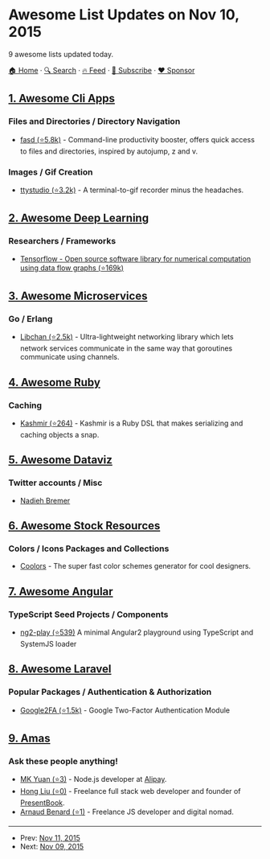 # Awesome List Updates on Nov 10, 2015

9 awesome lists updated today.

[🏠 Home](/README.md) · [🔍 Search](https://www.trackawesomelist.com/search/) · [🔥 Feed](https://www.trackawesomelist.com/rss.xml) · [📮 Subscribe](https://trackawesomelist.us17.list-manage.com/subscribe?u=d2f0117aa829c83a63ec63c2f&id=36a103854c) · [❤️  Sponsor](https://github.com/sponsors/theowenyoung)



## [1. Awesome Cli Apps](/content/agarrharr/awesome-cli-apps/README.md)

### Files and Directories / Directory Navigation

*   [fasd (⭐5.8k)](https://github.com/clvv/fasd) - Command-line productivity booster, offers quick access to files and directories, inspired by autojump, z and v.

### Images / Gif Creation

*   [ttystudio (⭐3.2k)](https://github.com/chjj/ttystudio) - A terminal-to-gif recorder minus the headaches.

## [2. Awesome Deep Learning](/content/ChristosChristofidis/awesome-deep-learning/README.md)

### Researchers / Frameworks

*   [Tensorflow - Open source software library for numerical computation using data flow graphs (⭐169k)](https://github.com/tensorflow/tensorflow)

## [3. Awesome Microservices](/content/mfornos/awesome-microservices/README.md)

### Go / Erlang

*   [Libchan (⭐2.5k)](https://github.com/docker/libchan) - Ultra-lightweight networking library which lets network services communicate in the same way that goroutines communicate using channels.

## [4. Awesome Ruby](/content/markets/awesome-ruby/README.md)

### Caching

*   [Kashmir (⭐264)](https://github.com/IFTTT/kashmir) - Kashmir is a Ruby DSL that makes serializing and caching objects a snap.

## [5. Awesome Dataviz](/content/javierluraschi/awesome-dataviz/README.md)

### Twitter accounts / Misc

*   [Nadieh Bremer](https://twitter.com/NadiehBremer)

## [6. Awesome Stock Resources](/content/neutraltone/awesome-stock-resources/README.md)

### Colors / Icons Packages and Collections

*   [Coolors](https://coolors.co/) - The super fast color schemes generator for cool designers.

## [7. Awesome Angular](/content/PatrickJS/awesome-angular/README.md)

### TypeScript Seed Projects / Components

*   [ng2-play (⭐539)](https://github.com/pkozlowski-opensource/ng2-play) A minimal Angular2 playground using TypeScript and SystemJS loader

## [8. Awesome Laravel](/content/chiraggude/awesome-laravel/README.md)

### Popular Packages / Authentication & Authorization

*   [Google2FA (⭐1.5k)](https://github.com/antonioribeiro/google2fa) - Google Two-Factor Authentication Module

## [9. Amas](/content/sindresorhus/amas/README.md)

### Ask these people anything!

*   [MK Yuan (⭐3)](https://github.com/fengmk2/ama) - Node.js developer at [Alipay](https://www.alipay.com).
*   [Hong Liu (⭐0)](https://github.com/honglio/ama) - Freelance full stack web developer and founder of [PresentBook](http://www.niukj.com).
*   [Arnaud Benard (⭐1)](https://github.com/arnaudbenard/ama) - Freelance JS developer and digital nomad.

---

- Prev: [Nov 11, 2015](/content/2015/11/11/README.md)
- Next: [Nov 09, 2015](/content/2015/11/09/README.md)